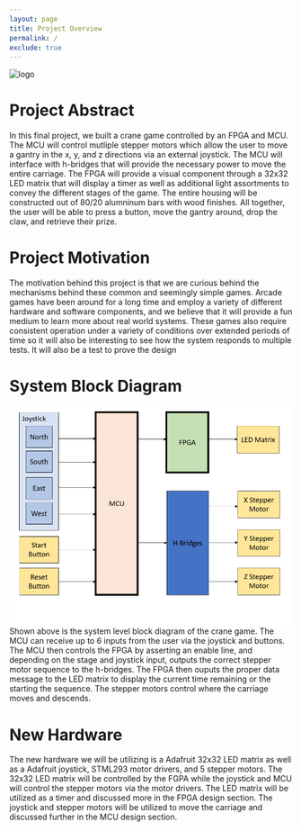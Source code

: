 ```yaml
---
layout: page
title: Project Overview
permalink: /
exclude: true
---
```

<div style="text-align: left">
  <img src="./assets/img/Logo.png" alt="logo" width="100" />
</div>

# Project Abstract
In this final project, we built a crane game controlled by an FPGA and MCU. The MCU will control mutliple stepper motors which allow the user to move a gantry in the x, y, and z directions via an external joystick. The MCU will interface with h-bridges that will provide the necessary power to move the entire carriage.  The FPGA will provide a visual component through a 32x32 LED matrix that will display a timer as well as additional light assortments to convey the different stages of the game.  The entire housing will be constructed out of 80/20 alumninum bars with wood finishes. All together, the user will be able to press a button, move the gantry around, drop the claw, and retrieve their prize. 

# Project Motivation
The motivation behind this project is that we are curious behind the mechanisms behind these common and seemingly simple games. Arcade games have been around for a long time and employ a variety of different hardware and software components, and we believe that it will provide a fun medium to learn more about real world systems. These games also require consistent operation under a variety of conditions over extended periods of time so it will also be interesting to see how the system responds to multiple tests. It will also be a test to prove the design 

# System Block Diagram
<div style="text-align: left">
  <img src="./assets/schematics/system_block_diagram.png" alt="sys" width="1000" />
</div>
Shown above is the system level block diagram of the crane game.  The MCU can receive up to 6 inputs from the user via the joystick and buttons. The MCU then controls the FPGA by asserting an enable line, and depending on the stage and joystick input, outputs the correct stepper motor sequence to the h-bridges.  The FPGA then ouputs the proper data message to the LED matrix to display the current time remaining or the starting the sequence.  The stepper motors control where the carriage moves and descends.  

# New Hardware
The new hardware we will be utilizing is a Adafruit 32x32 LED matrix as well as a Adafruit joystick, STML293 motor drivers, and 5 stepper motors. The 32x32 LED matrix will be controlled by the FGPA while the joystick and MCU will control the stepper motors via the motor drivers.  The LED matrix will be utilized as a timer and discussed more in the FPGA design section.  The joystick and stepper motors will be utilized to move the carriage and discussed further in the MCU design section.
